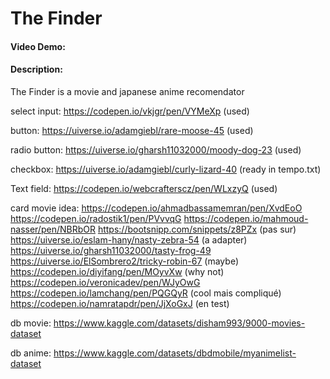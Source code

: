 # The Finder
#### Video Demo:  <URL HERE>
#### Description:
The Finder is a movie and japanese anime recomendator 









select input:
https://codepen.io/vkjgr/pen/VYMeXp (used)

button:
https://uiverse.io/adamgiebl/rare-moose-45 (used)

radio button:
https://uiverse.io/gharsh11032000/moody-dog-23 (used)

checkbox:
https://uiverse.io/adamgiebl/curly-lizard-40 (ready in tempo.txt)

Text field:
https://codepen.io/webcrafterscz/pen/WLxzyQ (used)


card movie idea:
https://codepen.io/ahmadbassamemran/pen/XvdEoO
https://codepen.io/radostik1/pen/PVvvqG
https://codepen.io/mahmoud-nasser/pen/NBRbOR
https://bootsnipp.com/snippets/z8PZx (pas sur)
https://uiverse.io/eslam-hany/nasty-zebra-54 (a adapter)
https://uiverse.io/gharsh11032000/tasty-frog-49
https://uiverse.io/ElSombrero2/tricky-robin-67 (maybe)
https://codepen.io/diyifang/pen/MOyvXw (why not)
https://codepen.io/veronicadev/pen/WJyOwG
https://codepen.io/lamchang/pen/PQGQyR (cool mais compliqué)
https://codepen.io/namratapdr/pen/JjXoGxJ (en test)

db movie:
https://www.kaggle.com/datasets/disham993/9000-movies-dataset

db anime:
https://www.kaggle.com/datasets/dbdmobile/myanimelist-dataset




